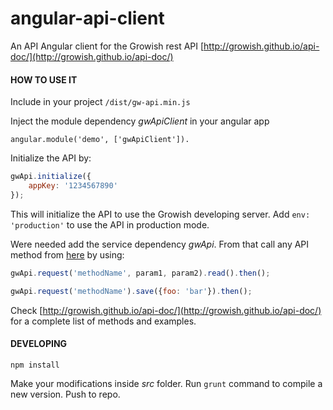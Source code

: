 # angular-api-client
An API Angular client for the Growish rest API [http://growish.github.io/api-doc/](http://growish.github.io/api-doc/)


#### HOW TO USE IT
Include in your project ````/dist/gw-api.min.js````

Inject the module dependency *gwApiClient* in your angular app
````
angular.module('demo', ['gwApiClient']).
````


Initialize the API by:

````js
gwApi.initialize({
    appKey: '1234567890'
});
````

This will initialize the API to use the Growish developing server. Add ````env: 'production'```` to use the API in production mode.

Were needed add the service dependency *gwApi*. From that call any API method from [here](http://growish.github.io/api-doc/) by using:

````js
gwApi.request('methodName', param1, param2).read().then();
````

````js
gwApi.request('methodName').save({foo: 'bar'}).then();
````

Check [http://growish.github.io/api-doc/](http://growish.github.io/api-doc/) for a complete list of methods and examples.


#### DEVELOPING

````
npm install
````

Make your modifications inside *src* folder. Run ````grunt```` command to compile a new version. Push to repo.